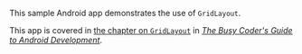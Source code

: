 This sample Android app demonstrates
the use of `GridLayout`.

This app is covered in 
[the chapter on `GridLayout`](https://commonsware.com/Android/previews/introducing-gridlayout)
in [*The Busy Coder's Guide to Android Development*](https://commonsware.com/Android/).

